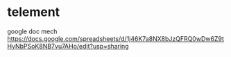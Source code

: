 # telement


google doc mech
https://docs.google.com/spreadsheets/d/1j46K7a8NX8bJzQFRQ0wDw6Z9tHyNbPSoK8NB7vu7AHo/edit?usp=sharing
